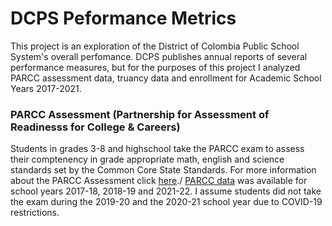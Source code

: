 # DCPS Peformance Metrics 

This project is an exploration of the District of Colombia Public School System's overall perfomance.  DCPS publishes annual reports of several performance measures, but for the purposes of this project I analyzed PARCC assessment data, truancy data and enrollment for Academic School Years 2017-2021. 

### PARCC Assessment (Partnership for Assessment of Readinesss for College & Careers)
Students in grades 3-8 and highschool take the PARCC exam to assess their comptenency in grade appropriate math, english and science standards set by the Common Core State Standards. For more information about the PARCC Assessment click [here](https://osse.dc.gov/parcc)./
[PARCC data](https://dcps.dc.gov/publication/dcps-data-set-parcc) was available for school years 2017-18, 2018-19 and 2021-22. I assume students did not take the exam during the 2019-20 and the 2020-21 school year due to COVID-19 restrictions. 


